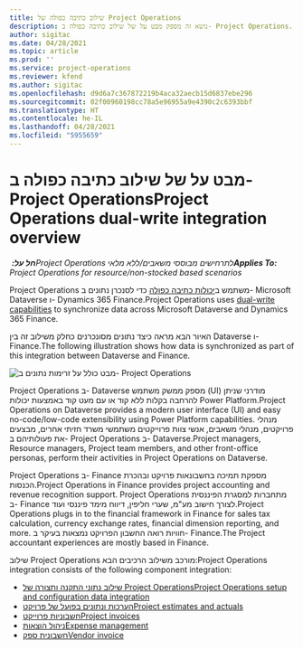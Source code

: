```yaml
---
title: שילוב כתיבה כפולה של Project Operations
description: נושא זה מספק מבט על של שילוב כתיבה כפולה ב- Project Operations.
author: sigitac
ms.date: 04/28/2021
ms.topic: article
ms.prod: ''
ms.service: project-operations
ms.reviewer: kfend
ms.author: sigitac
ms.openlocfilehash: d9d6a7c367872219b4aca32aecb15d6837ebe296
ms.sourcegitcommit: 02f00960198cc78a5e96955a9e4390c2c6393bbf
ms.translationtype: HT
ms.contentlocale: he-IL
ms.lasthandoff: 04/28/2021
ms.locfileid: "5955659"
---
```

# <a name="project-operations-dual-write-integration-overview"></a><span data-ttu-id="64e38-103">מבט על של שילוב כתיבה כפולה ב- Project Operations</span><span class="sxs-lookup"><span data-stu-id="64e38-103">Project Operations dual-write integration overview</span></span>

<span data-ttu-id="64e38-104">_**חל על:** ‏Project Operations לתרחישים מבוססי משאבים/ללא מלאי_</span><span class="sxs-lookup"><span data-stu-id="64e38-104">_**Applies To:** Project Operations for resource/non-stocked based scenarios_</span></span>

<span data-ttu-id="64e38-105">Project Operations משתמש ב[יכולות כתיבה כפולה](/dynamics365/fin-ops-core/dev-itpro/data-entities/dual-write/dual-write-home-page) כדי לסנכרן נתונים ב- Microsoft Dataverse ו- Dynamics 365 Finance.</span><span class="sxs-lookup"><span data-stu-id="64e38-105">Project Operations uses [dual-write capabilities](/dynamics365/fin-ops-core/dev-itpro/data-entities/dual-write/dual-write-home-page) to synchronize data across Microsoft Dataverse and Dynamics 365 Finance.</span></span>

<span data-ttu-id="64e38-106">האיור הבא מראה כיצד נתונים מסונכרנים כחלק משילוב זה בין Dataverse ו- Finance.</span><span class="sxs-lookup"><span data-stu-id="64e38-106">The following illustration shows how data is synchronized as part of this integration between Dataverse and Finance.</span></span>

![מבט כולל על זרימות נתונים ב- Project Operations](./media/ProjectOperationsFlows.jpg)

<span data-ttu-id="64e38-108">Project Operations ב- Dataverse מספק ממשק משתמש (UI) מודרני שניתן להרחבה בקלות ללא קוד או עם מעט קוד באמצעות יכולות Power Platform.</span><span class="sxs-lookup"><span data-stu-id="64e38-108">Project Operations on Dataverse provides a modern user interface (UI) and easy no-code/low-code extensibility using Power Platform capabilities.</span></span> <span data-ttu-id="64e38-109">מנהלי פרויקטים, מנהלי משאבים, אנשי צוות פרוייקטים משתמשי משרד חזיתי אחרים, מבצעים את פעולותיהם ב- Project Operations ב- Dataverse.</span><span class="sxs-lookup"><span data-stu-id="64e38-109">Project managers, Resource managers, Project team members, and other front-office personas, perform their activities in Project Operations on Dataverse.</span></span>

<span data-ttu-id="64e38-110">Project Operations ב- Finance מספקת תמיכה בחשבונאות פרויקט ובהכרת הכנסות.</span><span class="sxs-lookup"><span data-stu-id="64e38-110">Project Operations in Finance provides project accounting and revenue recognition support.</span></span> <span data-ttu-id="64e38-111">Project Operations מתחברות למסגרת הפיננסית ב- Finance לצורך חישוב מע"מ, שערי חליפין, דיווח מימד פיננסי ועוד.</span><span class="sxs-lookup"><span data-stu-id="64e38-111">Project Operations plugs in to the financial framework in Finance for sales tax calculation, currency exchange rates, financial dimension reporting, and more.</span></span> <span data-ttu-id="64e38-112">חוויות רואה החשבון הפרויקט נמצאות בעיקר ב- Finance.</span><span class="sxs-lookup"><span data-stu-id="64e38-112">The Project accountant experiences are mostly based in Finance.</span></span>

<span data-ttu-id="64e38-113">שילוב Project Operations מורכב משילוב הרכיבים הבא:</span><span class="sxs-lookup"><span data-stu-id="64e38-113">Project Operations integration consists of the following component integration:</span></span>


- [<span data-ttu-id="64e38-114">שילוב נתוני התקנה ותצורה של Project Operations</span><span class="sxs-lookup"><span data-stu-id="64e38-114">Project Operations setup and configuration data integration</span></span>](resource-dual-write-setup-integration.md) 
- [<span data-ttu-id="64e38-115">הערכות ונתונים בפועל של פרויקט</span><span class="sxs-lookup"><span data-stu-id="64e38-115">Project estimates and actuals</span></span>](resource-dual-write-estimates-actuals.md)
- [<span data-ttu-id="64e38-116">חשבוניות פרוייקט</span><span class="sxs-lookup"><span data-stu-id="64e38-116">Project invoices</span></span>](resource-dual-write-project-invoice.md)
- [<span data-ttu-id="64e38-117">ניהול הוצאות</span><span class="sxs-lookup"><span data-stu-id="64e38-117">Expense management</span></span>](resource-dual-write-expense.md)
- [<span data-ttu-id="64e38-118">חשבונית ספק</span><span class="sxs-lookup"><span data-stu-id="64e38-118">Vendor invoice</span></span>](resource-dual-write-vendor-invoice.md)
